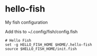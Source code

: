 # hello-fish
My fish configuration


Add this to ~/.config/fish/config.fish

```shell
# Hello Fish
set -g HELLO_FISH_HOME $HOME/.hello-fish
source $HELLO_FISH_HOME/init.fish
```
